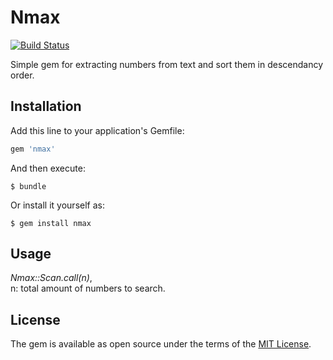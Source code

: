 # Nmax
[![Build Status](https://travis-ci.org/fargelus/nmax.svg?branch=master)](https://travis-ci.org/fargelus/nmax)

Simple gem for extracting numbers from text and sort them in descendancy order.

## Installation

Add this line to your application's Gemfile:

```ruby
gem 'nmax'
```

And then execute:

    $ bundle

Or install it yourself as:

    $ gem install nmax

## Usage

_Nmax::Scan.call(n)_,  
n: total amount of numbers to search.

## License

The gem is available as open source under the terms of the [MIT License](https://opensource.org/licenses/MIT).
